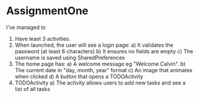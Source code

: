 # AssignmentOne
I've managed to
1. Have least 3 activities.
2. When launched, the user will see a login page:
a) It validates the password (at least 6 characters)
b) It ensures no fields are empty
c) The username is saved using SharedPreferences
3. The home page has:
a) A welcome message eg "Welcome Calvin".
b) The current date in "day, month, year" format
c) An image that animates when clicked
d) A button that opens a TODOActivity
4. TODOActivity
a) The activity allows users to add new tasks and see a list of all tasks
